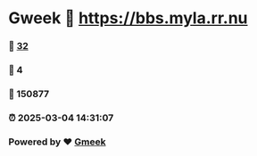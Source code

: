 # Gweek :link: https://bbs.myla.rr.nu 
### :page_facing_up: [32](https://bbs.myla.rr.nu/tag.html) 
### :speech_balloon: 4 
### :hibiscus: 150877 
### :alarm_clock: 2025-03-04 14:31:07 
### Powered by :heart: [Gmeek](https://github.com/Meekdai/Gmeek)
